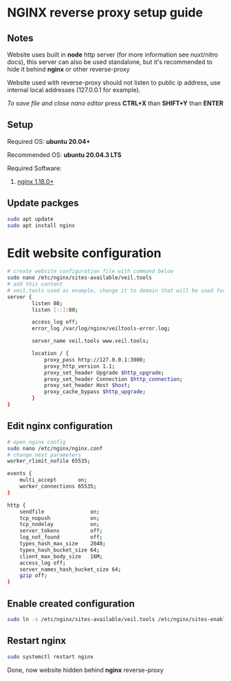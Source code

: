 # NGINX reverse proxy setup guide
## Notes
Website uses built in **node** http server (for more information see nuxt/nitro docs), this server can also be used standalone, but it's recommended to hide it behind **nginx** or other reverse-proxy

Website used with reverse-proxy should not listen to public ip address, use internal local addresses (127.0.0.1 for example).

*To save file and close nano editor* press **CTRL+X** than **SHIFT+Y** than **ENTER**

## Setup
Required OS: **ubuntu 20.04+**

Recommended OS: **ubuntu 20.04.3 LTS**

Required Software:
1. [nginx 1.18.0+](https://nginx.org/en/)

## Update packges

```bash
sudo apt update
sudo apt install nginx
```

# Edit website configuration
```bash
# create website configuration file with command below
sudo nano /etc/nginx/sites-available/veil.tools
# add this content
# veil.tools used as example, change it to domain that will be used for website
server {
        listen 80;
        listen [::]:80;

        access_log off;
        error_log /var/log/nginx/veiltools-error.log;

        server_name veil.tools www.veil.tools;

        location / {
            proxy_pass http://127.0.0.1:3000;
            proxy_http_version 1.1;
            proxy_set_header Upgrade $http_upgrade;
            proxy_set_header Connection $http_connection;
            proxy_set_header Host $host;
            proxy_cache_bypass $http_upgrade;
        }
}
```

## Edit nginx configuration
```bash
# open nginx config
sudo nano /etc/nginx/nginx.conf
# change next parameters
worker_rlimit_nofile 65535;

events {
    multi_accept       on;
    worker_connections 65535;
}

http {
    sendfile               on;
    tcp_nopush             on;
    tcp_nodelay            on;
    server_tokens          off;
    log_not_found          off;
    types_hash_max_size    2048;
    types_hash_bucket_size 64;
    client_max_body_size   16M;
    access_log off;
    server_names_hash_bucket_size 64;
    gzip off;
}
```

## Enable created configuration
```bash
sudo ln -s /etc/nginx/sites-available/veil.tools /etc/nginx/sites-enabled/
```

## Restart nginx
```bash
sudo systemctl restart nginx
```

Done, now website hidden behind **nginx** reverse-proxy